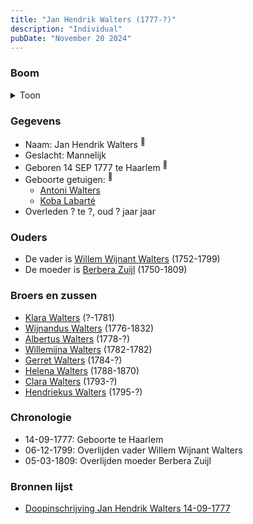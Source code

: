 ```yaml
---
title: "Jan Hendrik Walters (1777-?)"
description: "Individual"
pubDate: "November 20 2024"
---
```


### Boom
<details><summary>Toon</summary>

![test](https://www.plantuml.com/plantuml/svg/ZP9RQm8n48NVyok6-k2Ja7LThIBUshMsj53QYj0NoUvEDMusaKn4fFZV6o-jGg7sBKnEvdmp9promhfLeHZbKY-55GKa8irdrgnqTcEKiU2iqEIlK3isbnb2Acsgy736OkasK62HeAL3YHnQD6wpH7RMDLM223uP00oCpT2-pMMQQoHgjmiXTQS38TioLeRdlHMnmukhYLGA2vZ8XHRQmKGetv-kG13SSnvKEK0f3eVHSE2xVtv8LDaMsgr499jfOfnJsEf04_hZEmWQKHMwPoBALqfDXSwcgJL4YV4yNbs7s_Z6gvjDhzv-WmpG-Y45lA_aGfty0-y_7CHX7FxX7qJmC7xS0V3_04Jmr7-1u9eteKoL4LfdPgWJG-dynDDkhJ7Bf9xjYG_pDQ8zs91pNWkXfEHixZQeb5bxk2qxBgnIEIhOSO9JuVZI5tPNTSw-tHw4XX7gpChyLmPr3ZyXNiuYgC5h_Bo3RS182ElJlRoHxZu9rlC4_hT-0G00)
</details>

### Gegevens
- Naam: Jan Hendrik Walters <sup><a href="../s00265/" style="text-decoration:none" title="Doopinschrijving Jan Hendrik Walters 14-09-1777 ">:link:</a></sup>
- Geslacht: Mannelijk
- Geboren 14 SEP 1777 te Haarlem <sup><a href="../s00265/" style="text-decoration:none" title="Doopinschrijving Jan Hendrik Walters 14-09-1777 ">:link:</a></sup>
- Geboorte getuigen: <sup><a href="../s00265/" style="text-decoration:none" title="Doopinschrijving Jan Hendrik Walters 14-09-1777 ">:link:</a></sup>
  - [Antoni Walters](../i00131/)
  - [Koba Labarté](../i00132/)
- Overleden ? te ?, oud ? jaar jaar 

### Ouders
- De vader is [Willem Wijnant Walters](../i00120/) (1752-1799)
- De moeder is [Berbera Zuijl](../i00121/) (1750-1809)

### Broers en zussen
- [Klara Walters](../i00157/) (?-1781)
- [Wijnandus Walters](../i00101/) (1776-1832)
- [Albertus Walters](../i00134/) (1778-?)
- [Willemijna Walters](../i00153/) (1782-1782)
- [Gerret Walters](../i00122/) (1784-?)
- [Helena Walters](../i00123/) (1788-1870)
- [Clara Walters](../i00135/) (1793-?)
- [Hendriekus Walters](../i00124/) (1795-?)

### Chronologie
- 14-09-1777: Geboorte te Haarlem
- 06-12-1799: Overlijden vader Willem Wijnant Walters
- 05-03-1809: Overlijden moeder Berbera Zuijl

### Bronnen lijst
- [Doopinschrijving Jan Hendrik Walters 14-09-1777 ](../s00265/)